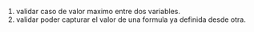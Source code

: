 1. validar caso de valor maximo entre dos variables.
2. validar poder capturar el valor de una formula ya definida desde otra.